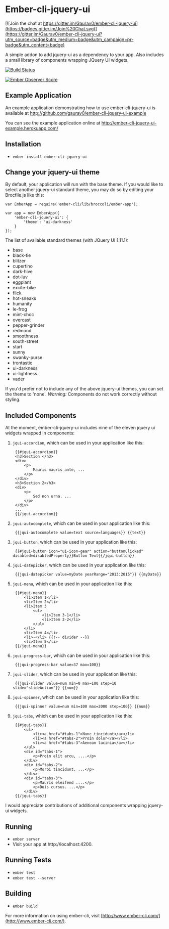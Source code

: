 # Ember-cli-jquery-ui

[![Join the chat at https://gitter.im/Gaurav0/ember-cli-jquery-ui](https://badges.gitter.im/Join%20Chat.svg)](https://gitter.im/Gaurav0/ember-cli-jquery-ui?utm_source=badge&utm_medium=badge&utm_campaign=pr-badge&utm_content=badge)

A simple addon to add jquery-ui as a dependency to your app. Also includes a small library of components wrapping JQuery UI widgets.

[![Build Status](https://travis-ci.org/Gaurav0/ember-cli-jquery-ui.svg?branch=master)](https://travis-ci.org/Gaurav0/ember-cli-jquery-ui)

[![Ember Observer Score](http://emberobserver.com/badges/ember-cli-jquery-ui.svg)](http://emberobserver.com/addons/ember-cli-jquery-ui)

## Example Application

An example application demonstrating how to use ember-cli-jquery-ui is available at
http://github.com/gaurav0/ember-cli-jquery-ui-example

You can see the example application online at
http://ember-cli-jquery-ui-example.herokuapp.com/

## Installation

* `ember install ember-cli-jquery-ui`

## Change your jquery-ui theme

By default, your application will run with the base theme. If you would like to select another jquery-ui standard theme,
you may do so by editing your Brocfile.js like this:

    var EmberApp = require('ember-cli/lib/broccoli/ember-app');

    var app = new EmberApp({
        'ember-cli-jquery-ui': {
            'theme': 'ui-darkness'
        }
    });

The list of available standard themes (with JQuery UI 1.11.1):

* base
* black-tie
* blitzer
* cupertino
* dark-hive
* dot-luv
* eggplant
* excite-bike
* flick
* hot-sneaks
* humanity
* le-frog
* mint-choc
* overcast
* pepper-grinder
* redmond
* smoothness
* south-street
* start
* sunny
* swanky-purse
* trontastic
* ui-darkness
* ui-lightness
* vader

If you'd prefer not to include any of the above jquery-ui themes, you can set
the theme to 'none'. *Warning:* Components do not work correctly without styling.

## Included Components

At the moment, ember-cli-jquery-ui includes nine of the eleven jquery ui widgets wrapped in components:

1. `jqui-accordion`, which can be used in your application like this:

        {{#jqui-accordion}}
        <h3>Section </h3>
        <div>
            <p>
                Mauris mauris ante, ...
            </p>
        </div>
        <h3>Section 2</h3>
        <div>
            <p>
                Sed non urna. ...
            </p>
        </div>
        ...
        {{/jqui-accordion}}

2. `jqui-autocomplete`, which can be used in your application like this:

        {{jqui-autocomplete value=text source=languages}} {{text}}

3. `jqui-button`, which can be used in your application like this:

        {{#jqui-button icon="ui-icon-gear" action="buttonClicked" disabled=disabledProperty}}Button Text{{/jqui-button}}

4. `jqui-datepicker`, which can be used in your application like this:

        {{jqui-datepicker value=myDate yearRange="2013:2015"}} {{myDate}}
        
5. `jqui-menu`, which can be used in your application like this:

        {{#jqui-menu}}
            <li>Item 1</li>
            <li>Item 2</li>
            <li>Item 3
                <ul>
                    <li>Item 3-1</li>
                    <li>Item 3-2</li>
                </ul>
            </li>
            <li>Item 4</li>
            <li>-</li> {{!-- divider --}}
            <li>Item 5</li>
        {{/jqui-menu}}

6. `jqui-progress-bar`, which can be used in your application like this:

        {{jqui-progress-bar value=37 max=100}}

7. `jqui-slider`, which can be used in your application like this:

        {{jqui-slider value=num min=0 max=100 step=10 slide="slideAction"}} {{num}}

8. `jqui-spinner`, which can be used in your application like this:

        {{jqui-spinner value=num min=100 max=2000 step=100}} {{num}}
        
9. `jqui-tabs`, which can be used in your application like this:

        {{#jqui-tabs}}
            <ul>
                <li><a href="#tabs-1">Nunc tincidunt</a></li>
                <li><a href="#tabs-2">Proin dolor</a></li>
                <li><a href="#tabs-3">Aenean lacinia</a></li>
            </ul>
            <div id="tabs-1">
                <p>Proin elit arcu, ....</p>
            </div>
            <div id="tabs-2">
                <p>Morbi tincidunt, ...</p>
            </div>
            <div id="tabs-3">
                <p>Mauris eleifend ....</p>
                <p>Duis cursus. ...</p>
            </div>
        {{/jqui-tabs}}

I would appreciate contributions of additional components wrapping jquery-ui widgets.

## Running

* `ember server`
* Visit your app at http://localhost:4200.

## Running Tests

* `ember test`
* `ember test --server`

## Building

* `ember build`

For more information on using ember-cli, visit [http://www.ember-cli.com/](http://www.ember-cli.com/).
